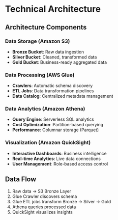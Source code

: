 # Technical Architecture

## Architecture Components

### Data Storage (Amazon S3)
- **Bronze Bucket**: Raw data ingestion
- **Silver Bucket**: Cleaned, transformed data
- **Gold Bucket**: Business-ready aggregated data

### Data Processing (AWS Glue)
- **Crawlers**: Automatic schema discovery
- **ETL Jobs**: Data transformation pipelines
- **Data Catalog**: Centralized metadata management

### Data Analytics (Amazon Athena)
- **Query Engine**: Serverless SQL analytics
- **Cost Optimization**: Partition-based querying
- **Performance**: Columnar storage (Parquet)

### Visualization (Amazon QuickSight)
- **Interactive Dashboards**: Business intelligence
- **Real-time Analytics**: Live data connections
- **User Management**: Role-based access control

## Data Flow
1. Raw data → S3 Bronze Layer
2. Glue Crawler discovers schema
3. Glue ETL jobs transform Bronze → Silver → Gold
4. Athena queries processed data
5. QuickSight visualizes insights
